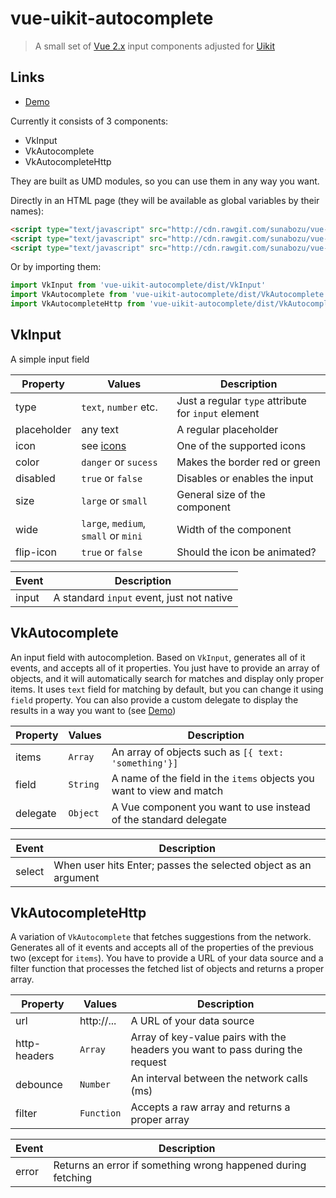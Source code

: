 # vue-uikit-autocomplete

> A small set of [Vue 2.x](https://vuejs.org/) input components adjusted for [Uikit](https://getuikit.com/)

## Links
- [Demo](http://sunabozu.github.io/vue-uikit-autocomplete/)

Currently it consists of 3 components:

- VkInput
- VkAutocomplete
- VkAutocompleteHttp

They are built as UMD modules, so you can use them in any way you want.

Directly in an HTML page (they will be available as global variables by their names):

``` html
<script type="text/javascript" src="http://cdn.rawgit.com/sunabozu/vue-uikit-autocomplete/master/dist/vue.min.js/VkInput.js"></script>
<script type="text/javascript" src="http://cdn.rawgit.com/sunabozu/vue-uikit-autocomplete/master/dist/vue.min.js/VkAutocomplete.js"></script>
<script type="text/javascript" src="http://cdn.rawgit.com/sunabozu/vue-uikit-autocomplete/master/dist/vue.min.js/VkAutocompleteHttp.js"></script>
```

Or by importing them:

``` javascript
import VkInput from 'vue-uikit-autocomplete/dist/VkInput'
import VkAutocomplete from 'vue-uikit-autocomplete/dist/VkAutocomplete'
import VkAutocompleteHttp from 'vue-uikit-autocomplete/dist/VkAutocompleteHttp'
```

## VkInput

A simple input field

Property | Values | Description
-------- | ------ | -----------
type | `text`, `number` etc. | Just a regular `type` attribute for `input` element
placeholder | any text | A regular placeholder
icon | see [icons](http://getuikit.com/docs/icon.html) | One of the supported icons
color | `danger` or `sucess` | Makes the border red or green
disabled | `true` or `false` | Disables or enables the input
size |  `large` or `small` | General size of the component
wide | `large`, `medium`, `small` or `mini` | Width of the component
flip-icon | `true` or `false` | Should the icon be animated?

Event | Description
----- | -----------
input | A standard `input` event, just not native

## VkAutocomplete

An input field with autocompletion. Based on `VkInput`, generates all of it events, and accepts all of it properties. You just have to provide an array of objects, and it will automatically search for matches and display only proper items. It uses `text` field for matching by default, but you can change it using `field` property.
You can also provide a custom delegate to display the results in a way you want to (see [Demo](http://sunabozu.github.io/vue-uikit-autocomplete/))

Property | Values | Description
-------- | ------ | -----------
items | `Array` | An array of objects such as `[{ text: 'something'}]`
field | `String` | A name of the field in the `items` objects you want to view and match
delegate | `Object` | A Vue component you want to use instead of the standard delegate

Event | Description
----- | -----------
select | When user hits Enter; passes the selected object as an argument

## VkAutocompleteHttp

A variation of `VkAutocomplete` that fetches suggestions from the network. Generates all of it events and accepts all of the properties of the previous two (except for `items`). You have to provide a URL of your data source and a filter function that processes the fetched list of objects and returns a proper array.

Property | Values | Description
-------- | ------ | -----------
url | http://... | A URL of your data source
http-headers | `Array` | Array of key-value pairs with the headers you want to pass during the request
debounce | `Number` | An interval between the network calls (ms)
filter | `Function` | Accepts a raw array and returns a proper array

Event | Description
----- | -----------
error | Returns an error if something wrong happened during fetching